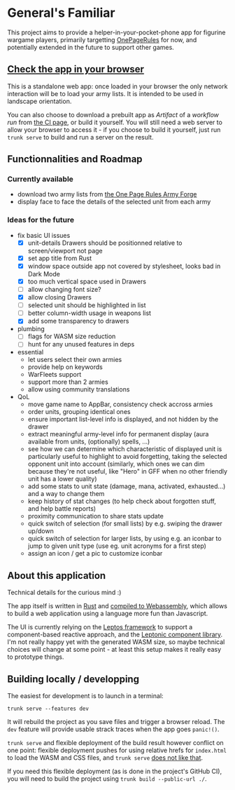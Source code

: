 # General's Familiar

This project aims to provide a helper-in-your-pocket-phone app for
figurine wargame players, primarily targetting
[OnePageRules](https://onepagerules.com/) for now, and potentially
extended in the future to support other games.

## [Check the app in your browser](https://ydirson.github.io/generals-familiar/master/)

This is a standalone web app: once loaded in your browser the only
network interaction will be to load your army lists.  It is intended
to be used in landscape orientation.

You can also choose to download a prebuilt app as *Artifact* of a
*workflow run* from [the CI
page](https://github.com/ydirson/generals-familiar/actions/workflows/ci.yml),
or build it yourself.  You will still need a web server to allow your
browser to access it - if you choose to build it yourself, just run
`trunk serve` to build and run a server on the result.

## Functionnalities and Roadmap

### Currently available

* download two army lists from [the One Page Rules Army
  Forge](https://army-forge.onepagerules.com/)
* display face to face the details of the selected unit from each army

### Ideas for the future

* fix basic UI issues
  * [x] unit-details Drawers should be positionned relative to
        screen/viewport not page
  * [x] set app title from Rust
  * [x] window space outside app not covered by stylesheet, looks bad
        in Dark Mode
  * [x] too much vertical space used in Drawers
  * [ ] allow changing font size?
  * [x] allow closing Drawers
  * [ ] selected unit should be highlighted in list
  * [ ] better column-width usage in weapons list
  * [x] add some transparency to drawers
* plumbing
  * [ ] flags for WASM size reduction
  * [ ] hunt for any unused features in deps
* essential
  * let users select their own armies
  * provide help on keywords
  * WarFleets support
  * support more than 2 armies
  * allow using community translations
* QoL
  * move game name to AppBar, consistency check accross armies
  * order units, grouping identical ones
  * ensure important list-level info is displayed, and not hidden by
    the drawer
  * extract meaningful army-level info for permanent display (aura
    available from units, (optionally) spells, ...)
  * see how we can determine which characteristic of displayed unit is
    particularly useful to highlight to avoid forgetting, taking the
    selected opponent unit into account (similarly, which ones we can
    dim because they're not useful, like "Hero" in GFF when no other
    friendly unit has a lower quality)
  * add some stats to unit state (damage, mana, activated, exhausted...)
    and a way to change them
  * keep history of stat changes (to help check about forgotten stuff,
    and help battle reports)
  * proximity communication to share stats update
  * quick switch of selection (for small lists) by e.g. swiping the
    drawer up/down
  * quick switch of selection for larger lists, by using e.g. an iconbar
    to jump to given unit type (use eg. unit acronyms for a first step)
  * assign an icon / get a pic to customize iconbar


## About this application

Technical details for the curious mind :)

The app itself is written in [Rust](https://rust-lang.org/) and
[compiled to Webassembly](https://rustwasm.github.io/), which allows
to build a web application using a language more fun than Javascript.

The UI is currently relying on the [Leptos
framework](https://leptos.dev/) to support a component-based reactive
approach, and the [Leptonic component library](https://leptonic.dev/).
I'm not really happy yet with the generated WASM size, so maybe
technical choices will change at some point - at least this setup
makes it really easy to prototype things.

## Building locally / developping

The easiest for development is to launch in a terminal:
```
trunk serve --features dev
```

It will rebuild the project as you save files and trigger a browser
reload.  The `dev` feature will provide usable strack traces when the
app goes `panic!()`.

`trunk serve` and flexible deployment of the build result however
conflict on one point: flexible deployment pushes for using relative
hrefs for `index.html` to load the WASM and CSS files, and `trunk
serve` [does not like
that](https://github.com/trunk-rs/trunk/issues/697).

If you need this flexible deployment (as is done in the project's
GitHub CI), you will need to build the project using `trunk build
--public-url ./`.
